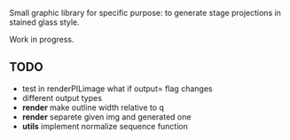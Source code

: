 Small graphic library for specific purpose: to generate stage projections in stained glass style. 

Work in progress.

## TODO

- test in renderPILimage what if output= flag changes
- different output types
- **render** make outline width relative to q
- **render** separete given img and generated one
- **utils** implement normalize sequence function